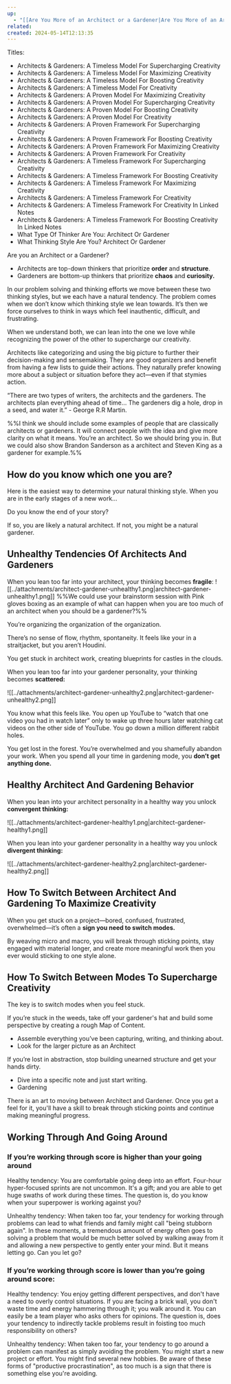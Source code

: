 ```yaml
---
up:
  - "[[Are You More of an Architect or a Gardener|Are You More of an Architect or a Gardener]]"
related: 
created: 2024-05-14T12:13:35
---
```

Titles:
- Architects & Gardeners: A Timeless Model For Supercharging Creativity
- Architects & Gardeners: A Timeless Model For Maximizing Creativity
- Architects & Gardeners: A Timeless Model For Boosting Creativity 
- Architects & Gardeners: A Timeless Model For Creativity
- Architects & Gardeners: A Proven Model For Maximizing Creativity 
- Architects & Gardeners: A Proven Model For Supercharging Creativity 
- Architects & Gardeners: A Proven Model For Boosting Creativity
- Architects & Gardeners: A Proven Model For Creativity 
- Architects & Gardeners: A Proven Framework For Supercharging Creativity
- Architects & Gardeners: A Proven Framework For Boosting Creativity
- Architects & Gardeners: A Proven Framework For Maximizing Creativity
- Architects & Gardeners: A Proven Framework For Creativity
- Architects & Gardeners: A Timeless Framework For Supercharging Creativity
- Architects & Gardeners: A Timeless Framework For Boosting Creativity
- Architects & Gardeners: A Timeless Framework For Maximizing Creativity
- Architects & Gardeners: A Timeless Framework For Creativity
- Architects & Gardeners: A Timeless Framework For Creativity In Linked Notes
- Architects & Gardeners: A Timeless Framework For Boosting Creativity In Linked Notes
- What Type Of Thinker Are You: Architect Or Gardener
- What Thinking Style Are You? Architect Or Gardener

Are you an Architect or a Gardener?
- Architects are top-down thinkers that prioritize **order** and **structure**.
- Gardeners are bottom-up thinkers that prioritize **chaos** and **curiosity.**

In our problem solving and thinking efforts we move between these two thinking styles, but we each have a natural tendency. The problem comes when we don’t know which thinking style we lean towards. It’s then we force ourselves to think in ways which feel inauthentic, difficult, and frustrating.

When we understand both, we can lean into the one we love while recognizing the power of the other to supercharge our creativity. 

Architects like categorizing and using the big picture to further their decision-making and sensemaking. They are good organizers and benefit from having a few lists to guide their actions. They naturally prefer knowing more about a subject or situation before they act—even if that stymies action.

“There are two types of writers, the architects and the gardeners. The architects plan everything ahead of time… The gardeners dig a hole, drop in a seed, and water it.” - George R.R Martin. 

%%I think we should include some examples of people that are classically architects or gardeners. It will connect people with the idea and give more clarity on what it means. You’re an architect. So we should bring you in. But we could also show Brandon Sanderson as a architect and Steven King as a gardener for example.%%

## How do you know which one you are? 

Here is the easiest way to determine your natural thinking style. When you are in the early stages of a new work…

Do you know the end of your story?

If so, you are likely a natural architect. 
If not, you might be a natural gardener.

## Unhealthy Tendencies Of Architects And Gardeners

When you lean too far into your architect, your thinking becomes **fragile**:
![[../attachments/architect-gardener-unhealthy1.png|architect-gardener-unhealthy1.png]]
%%We could use your brainstorm session with Pink gloves boxing as an example of what can happen when you are too much of an architect when you should be a gardener?%%

You’re organizing the organization of the organization. 

There’s no sense of flow, rhythm, spontaneity. It feels like your in a straitjacket, but you aren’t Houdini. 

You get stuck in architect work, creating blueprints for castles in the clouds.

When you lean too far into your gardener personality, your thinking becomes **scattered:**

![[../attachments/architect-gardener-unhealthy2.png|architect-gardener-unhealthy2.png]]

You know what this feels like. You open up YouTube to “watch that one video you had in watch later” only to wake up three hours later watching cat videos on the other side of YouTube. You go down a million different rabbit holes. 

You get lost in the forest. You’re overwhelmed and you shamefully abandon your work. 
When you spend all your time in gardening mode, you **don’t get anything done.** 

## Healthy Architect And Gardening Behavior

When you lean into your architect personality in a healthy way you unlock **convergent thinking:**

![[../attachments/architect-gardener-healthy1.png|architect-gardener-healthy1.png]]

When you lean into your gardener personality in a healthy way you unlock **divergent thinking:**

![[../attachments/architect-gardener-healthy2.png|architect-gardener-healthy2.png]]

## How To Switch Between Architect And Gardening To Maximize Creativity
When you get stuck on a project—bored, confused, frustrated, overwhelmed—it’s often a **sign you need to switch modes.**

By weaving micro and macro, you will break through sticking points, stay engaged with material longer, and create more meaningful work then you ever would sticking to one style alone. 

## How To Switch Between Modes To Supercharge Creativity
The key is to switch modes when you feel stuck. 

If you’re stuck in the weeds, take off your gardener's hat and build some perspective by creating a rough Map of Content.

- Assemble everything you’ve been capturing, writing, and thinking about.
- Look for the larger picture as an Architect

If you’re lost in abstraction, stop building unearned structure and get your hands dirty.

- Dive into a specific note and just start writing.
- Gardening

There is an art to moving between Architect and Gardener. Once you get a feel for it, you'll have a skill to break through sticking points and continue making meaningful progress.

## Working Through And Going Around

### If you’re working through score is higher than your going around 

Healthy tendency: You are comfortable going deep into an effort. Four-hour hyper-focused sprints are not uncommon. It's a gift; and you are able to get huge swaths of work during these times. The question is, do you know when your superpower is working against you?

Unhealthy tendency: When taken too far, your tendency for working through problems can lead to what friends and family might call "being stubborn again". In these moments, a tremendous amount of energy often goes to solving a problem that would be much better solved by walking away from it and allowing a new perspective to gently enter your mind. But it means letting go. Can you let go?

### If you’re working through score is lower than you’re going around score:

Healthy tendency: You enjoy getting different perspectives, and don't have a need to overly control situations. If you are facing a brick wall, you don't waste time and energy hammering through it; you walk around it. You can easily be a team player who asks others for opinions. The question is, does your tendency to indirectly tackle problems result in foisting too much responsibility on others?

Unhealthy tendency: When taken too far, your tendency to go around a problem can manifest as simply avoiding the problem. You might start a new project or effort. You might find several new hobbies. Be aware of these forms of "productive procrastination", as too much is a sign that there is something else you're avoiding.